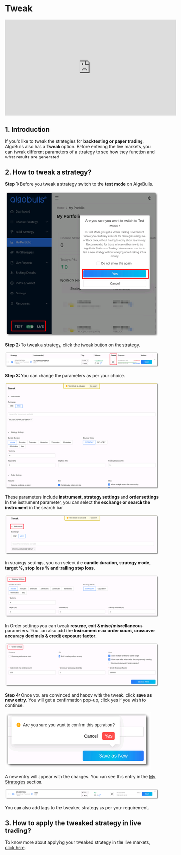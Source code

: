 # Tweak

<iframe width="560" height="315" src="https://www.youtube.com/embed/E1CxSEgyjIg" frameborder="0" allow="accelerometer; autoplay; encrypted-media; gyroscope; picture-in-picture" allowfullscreen></iframe>

## 1. Introduction
If you'd like to tweak the strategies for **backtesting or paper trading**, AlgoBulls also has a **Tweak** option. 
Before entering the live markets, you can tweak different parameters of a strategy to see how they function and what results are generated

## 2. How to tweak a strategy?

**Step 1:** Before you tweak a strategy switch to the **test mode** on AlgoBulls. 

[![Tweak](imgs/tweak1.png "Click to Enlarge")](imgs/tweak1.png)

**Step 2:** To tweak a strategy, click the tweak button on the strategy.

[ ![Tweak](imgs/tweak_8.png "Click to Enlarge") ](imgs/tweak_8.png)

**Step 3:** You can change the parameters as per your choice.

[ ![Tweak](imgs/tweak3.png "Click to Enlarge") ](imgs/tweak3.png)

These parameters include **instrument, strategy settings** and **order settings** 
In the instrument parameter, you can select the **exchange or search the instrument** in the search bar

[ ![Tweak](imgs/tweak4.png "Click to Enlarge") ](imgs/tweak4.png)

In strategy settings, you can select the **candle duration, strategy mode, target %, stop loss % and trailing stop loss**. 

[ ![Tweak](imgs/tweak5.png "Click to Enlarge") ](imgs/tweak5.png)

In Order settings you can tweak **resume, exit & misc/miscellaneous** parameters. 
You can also add the **instrument max order count, crossover accuracy decimals & credit exposure factor**.

[ ![Tweak](imgs/tweak6.png "Click to Enlarge") ](imgs/tweak6.png)

**Step 4:** Once you are convinced and happy with the tweak, click **save as new entry**. You will get a confirmation pop-up, click yes if you wish to continue.

[ ![Tweak](imgs/tweak7.png "Click to Enlarge") ](imgs/tweak7.png)

A new entry will appear with the changes. You can see this entry in the [My Strategies](https://app.algobulls.com/manage-strategies) section.

[ ![Tweak](imgs/tweak_9.png "Click to Enlarge") ](imgs/tweak_9.png)

You can also add tags to the tweaked strategy as per your requirement. 

## 3. How to apply the tweaked strategy in live trading? 

To know more about applying your tweaked strategy in the live markets, [click here](https://help.algobulls.com/member/virtual-trading.html#3-how-to-tweak-a-strategy-on-algobulls). 